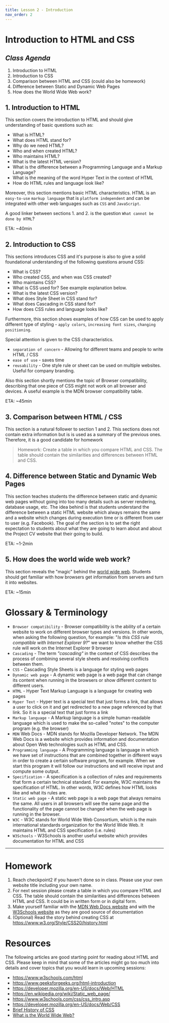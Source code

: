 ```yaml
---
title: Lesson 2 - Introduction
nav_order: 2
---
```


# Introduction to HTML and CSS

## _Class Agenda_

1. Introduction to HTML
2. Introduction to CSS
3. Comparison between HTML and CSS (could also be homework)
4. Difference between Static and Dynamic Web Pages
5. How does the World Wide Web work?

## 1. Introduction to HTML

This section covers the introduction to HTML and should give understanding of basic questions such as:

- What is HTML?
- What does HTML stand for?
- Why do we need HTML?
- Who and when created HTML?
- Who maintains HTML?
- What is the latest HTML version?
- What is the difference between a Programming Language and a Markup Language?
- What is the meaning of the word Hyper Text in the context of HTML
- How do HTML rules and language look like?

Moreover, this section mentions basic HTML characteristics. HTML is an `easy-to-use` `markup language` that is `platform independent` and can be integrated with other web languages such as `CSS` and `JavaScript`.

A good linker between sections 1. and 2. is the question `What cannot be done by HTML`?

ETA: ~40min

## 2. Introduction to CSS

This sections introduces CSS and it's purpose is also to give a solid foundational understanding of the following questions around CSS:

- What is CSS?
- Who created CSS, and when was CSS created?
- Who maintains CSS?
- What is CSS used for? See example explanation below.
- What is the latest CSS version?
- What does Style Sheet in CSS stand for?
- What does Cascading in CSS stand for?
- How does CSS rules and language looks like?

Furthermore, this section shows examples of how CSS can be used to apply different type of styling - `apply colors`, `increasing font sizes`, `changing positioning`.

Special attention is given to the CSS characteristics.

- `separation of concern` - Allowing for different teams and people to write HTML / CSS
- `ease of use` - saves time
- `reusability` - One style rule or sheet can be used on multiple websites. Useful for company branding.

Also this section shortly mentions the topic of Browser compatibility, describing that one piece of CSS might not work on all browser and devices. A useful example is the MDN browser compatibility table.

ETA: ~45min

## 3. Comparison between HTML / CSS

This section is a natural follower to section 1 and 2. This sections does not contain extra information but is is used as a summary of the previous ones. Therefore, it is a good candidate for homework

> Homework: Create a table in which you compare HTML and CSS. The table should contain the similarities and differences between HTML and CSS.

## 4. Difference between Static and Dynamic Web Pages

This section teaches students the difference between static and dynamic web pages without going into too many details such as server rendering, database usage, etc. The idea behind is that students understand the difference between a static HTML website which always remains the same and a website which changes during execution time or is different from user to user (e.g. Facebook). The goal of the section is to set the right expectation to students about what they are going to learn about and about the Project CV website that their going to build.

ETA: ~1-2min

## 5. How does the world wide web work?

This section reveals the "magic" behind the [world wide web](https://developer.mozilla.org/en-US/docs/Glossary/World_Wide_Web). Students should get familiar with how browsers get information from servers and turn it into websites.

ETA: ~15min

# Glossary & Terminology

- `Browser compatibility` - Browser compatibility is the ability of a certain website to work on different browser types and versions. In other words, when asking the following question, for example: "_Is this CSS rule compatible with Internet Explorer 9?_" we want to know whether the CSS rule will work on the Internet Explorer 9 browser
- `Cascading` - The term _"cascading"_ in the context of CSS describes the process of combining several style sheets and resolving conflicts between them.
- `CSS` - Cascading Style Sheets is a language for styling web pages
- `Dynamic web page` - A dynamic web page is a web page that can change its content when running in the browsers or show different content to different users.
- `HTML` - Hyper Text Markup Language is a language for creating web pages
- `Hyper Text` - Hyper text is a special text that just forms a link, that allows a user to click on it and get redirected to a new page referenced by that link.
  So it is a special text that just forms a link
- `Markup language` - A Markup language is a simple human-readable language which is used to make the so-called "notes" to the computer program (e.g. the browser)
- `MDN` Web Docs - MDN stands for Mozilla Developer Network. The MDN Web Docs is a website which provides information and documentation about Open Web technologies such as HTML and CSS.
- `Programming language` - A Programming language is language in which we have set of instructions that are combined together in different ways in order to create a certain software program, for example. When we start this program it will follow our instructions and will receive input and compute some output.
- `Specification` - A specification is a collection of rules and requirements that form a certain technical standard. For example, W3C maintains the specification of HTML. In other words, W3C defines how HTML looks like and what its rules are.
- `Static web page` - A static web page is a web page that always remains the same. All users in all browsers will see the same page and the functionality of the page cannot be changed when the web page is running in the browser.
- `W3C` - W3C stands for World Wide Web Consortium, which is the main international standards organization for the World Wide Web. It maintains HTML and CSS specification (i.e. rules)
- `W3Schools` - W3Schools is another useful website which provides documentation for HTML and CSS

---

# Homework

1. Reach checkpoint2 if you haven't done so in class. Please use your own website title including your own name.
2. For next session please create a table in which you compare HTML and CSS. The table should contain the similarities and differences between HTML and CSS. It could be in written form or in digital form.
3. Make yourself familiar with the [MDN Web Docs website](https://developer.mozilla.org/en-US/) and with the [W3Schools website](https://www.w3schools.com/) as they are good source of documentation
4. (Optional) Read the story behind creating CSS at <https://www.w3.org/Style/CSS20/history.html>

# Resources

The following articles are good starting point for reading about HTML and CSS. Please keep in mind that some of the articles might go too much into details and cover topics that you would learn in upcoming sessions:

- <https://www.w3schools.com/html>
- <https://www.geeksforgeeks.org/html-introduction>
- <https://developer.mozilla.org/en-US/docs/Web/HTML>
- <https://en.wikipedia.org/wiki/Static_web_page/>
- <https://www.w3schools.com/css/css_intro.asp>
- <https://developer.mozilla.org/en-US/docs/Web/CSS>
- [Brief History of CSS](https://www.w3.org/Style/CSS20/history.html)
- [What is the World Wide Web?](https://developer.mozilla.org/en-US/docs/Glossary/World_Wide_Web)

